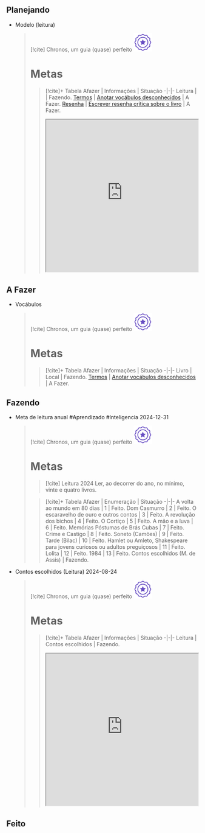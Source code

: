 ## Planejando
- Modelo (leitura)  
  > [!cite] Chronos, um guia (quase) perfeito
  > ![image](.attachments/82ae44a5a3265e69e717c2f342cb1a202786882c.svg) 
  > # Metas
  > >  [!cite]+ Tabela
  > >  Afazer | Informações | Situação
  > > -|-|-
  > > Leitura |  | Fazendo.
  > > [Termos]() | [Anotar vocábulos desconhecidos]() | A Fazer.
  > > [Resenha]() | [Escrever resenha crítica sobre o livro]() | A Fazer.
  > > 
  >  >  <iframe
  >  >   src="https://efzevios.github.io/Spork/Leitura.html"
  >  >   style="width:100%;height:;aspect-ratio:1/1"
  >  >   scrolling="yes">
  >  > </iframe>

## A Fazer
- Vocábulos  
  > [!cite] Chronos, um guia (quase) perfeito
  > ![image](.attachments/82ae44a5a3265e69e717c2f342cb1a202786882c.svg) 
  > # Metas
  > >  [!cite]+ Tabela
  > >  Afazer | Informações | Situação
  > > -|-|-
  > > Livro | Local | Fazendo.
  > > [Termos](a) | [Anotar vocábulos desconhecidos](a) | A Fazer.
  

## Fazendo
- Meta de leitura anual #Aprendizado #Inteligencia 2024-12-31  
  > [!cite] Chronos, um guia (quase) perfeito
  > ![image](.attachments/82ae44a5a3265e69e717c2f342cb1a202786882c.svg) 
  > # Metas
  > > [!cite] Leitura 2024
  > > Ler, ao decorrer do ano, no mínimo, vinte e quatro livros.
  > 
  > >  [!cite]+ Tabela
  > >  Afazer | Enumeração | Situação
  > > -|-|-
  > > A volta ao mundo em 80 dias | 1 | Feito.
  > > Dom Casmurro | 2 | Feito.
  > > O escaravelho de ouro e outros contos | 3 | Feito.
  > > A revolução dos bichos | 4 | Feito.
  > > O Cortiço | 5 | Feito.
  > > A mão e a luva | 6 | Feito.
  > > Memórias Póstumas de Brás Cubas | 7 | Feito.
  > > Crime e Castigo | 8 | Feito.
  > > Soneto (Camões) | 9 | Feito.
  > > Tarde (Bilac) | 10 | Feito.
  > > Hamlet ou Amleto, Shakespeare para jovens curiosos ou adultos preguiçosos | 11 | Feito.
  > > Lolita | 12 | Feito.
  > > 1984 | 13 | Feito.
  > >  Contos escolhidos (M. de Assis) | Fazendo.
  > 
- Contos escolhidos (Leitura) 2024-08-24  
  > [!cite] Chronos, um guia (quase) perfeito
  > ![image](.attachments/82ae44a5a3265e69e717c2f342cb1a202786882c.svg) 
  > # Metas
  > >  [!cite]+ Tabela
  > >  Afazer | Informações | Situação
  > > -|-|-
  > > Leitura | Contos escolhidos | Fazendo.
  > > 
  >  >  <iframe
  >  >   src="https://efzevios.github.io/Spork/Leitura.html"
  >  >   style="width:100%;height:;aspect-ratio:1/1"
  >  >   scrolling="yes">
  >  > </iframe>

## Feito